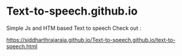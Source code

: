 # Text-to-speech.github.io
Simple Js and HTM based Text to speech
Check out :

https://siddharthrajaraja.github.io/Text-to-speech.github.io/text-to-speech.html
